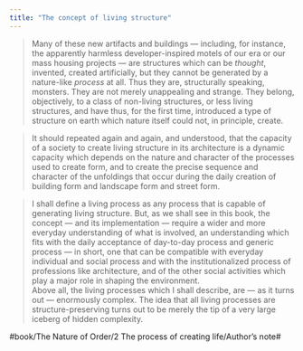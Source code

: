 ```yaml
---
title: "The concept of living structure"
---
```


> Many of these new artifacts and buildings — including, for instance, the apparently harmless developer-inspired motels of our era or our mass housing projects — are structures which can be *thought*, invented, created artificially, but they cannot be generated by a nature-like *process* at all. Thus they are, structurally speaking, monsters. They are not merely unappealing and strange. They belong, objectively, to a class of non-living structures, or less living structures, and have thus, for the first time, introduced a type of structure on earth which nature itself could not, in principle, create.  

> It should repeated again and again, and understood, that the capacity of a society to create living structure in its architecture is a dynamic capacity which depends on the nature and character of the processes used to create form, and to create the precise sequence and character of the unfoldings that occur during the daily creation of building form and landscape form and street form.  

> I shall define a living process as any process that is capable of generating living structure. But, as we shall see in this book, the concept — and its implementation — require a wider and more everyday understanding of what is involved, an understanding which fits with the daily acceptance of day-to-day process and generic process — in short, one that can be compatible with everyday individual and social process and with the institutionalized process of professions like architecture, and of the other social activities which play a major role in shaping the environment.  
> Above all, the living processes which I shall describe, are — as it turns out — enormously complex. The idea that all living processes are structure-preserving turns out to be merely the tip of a very large iceberg of hidden complexity.  

#book/The Nature of Order/2 The process of creating life/Author’s note#